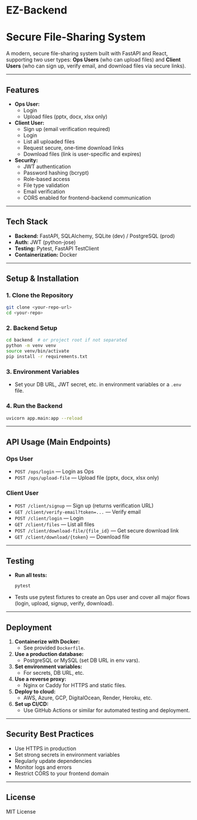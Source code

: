 # EZ-Backend

# Secure File-Sharing System

A modern, secure file-sharing system built with FastAPI and React, supporting two user types: **Ops Users** (who can upload files) and **Client Users** (who can sign up, verify email, and download files via secure links).

---

## Features

- **Ops User:**
  - Login
  - Upload files (pptx, docx, xlsx only)
- **Client User:**
  - Sign up (email verification required)
  - Login
  - List all uploaded files
  - Request secure, one-time download links
  - Download files (link is user-specific and expires)
- **Security:**
  - JWT authentication
  - Password hashing (bcrypt)
  - Role-based access
  - File type validation
  - Email verification
  - CORS enabled for frontend-backend communication

---

## Tech Stack

- **Backend:** FastAPI, SQLAlchemy, SQLite (dev) / PostgreSQL (prod)
- **Auth:** JWT (python-jose)
- **Testing:** Pytest, FastAPI TestClient
- **Containerization:** Docker

---

## Setup & Installation

### 1. Clone the Repository
```bash
git clone <your-repo-url>
cd <your-repo>
```

### 2. Backend Setup
```bash
cd backend  # or project root if not separated
python -m venv venv
source venv/bin/activate
pip install -r requirements.txt
```


### 3. Environment Variables
- Set your DB URL, JWT secret, etc. in environment variables or a `.env` file.

### 4. Run the Backend
```bash
uvicorn app.main:app --reload
```

---

## API Usage (Main Endpoints)

### **Ops User**
- `POST /ops/login` — Login as Ops
- `POST /ops/upload-file` — Upload file (pptx, docx, xlsx only)

### **Client User**
- `POST /client/signup` — Sign up (returns verification URL)
- `GET /client/verify-email?token=...` — Verify email
- `POST /client/login` — Login
- `GET /client/files` — List all files
- `POST /client/download-file/{file_id}` — Get secure download link
- `GET /client/download/{token}` — Download file

---

## Testing

- **Run all tests:**
  ```bash
  pytest
  ```
- Tests use pytest fixtures to create an Ops user and cover all major flows (login, upload, signup, verify, download).

---

## Deployment

1. **Containerize with Docker:**
   - See provided `Dockerfile`.
2. **Use a production database:**
   - PostgreSQL or MySQL (set DB URL in env vars).
3. **Set environment variables:**
   - For secrets, DB URL, etc.
4. **Use a reverse proxy:**
   - Nginx or Caddy for HTTPS and static files.
5. **Deploy to cloud:**
   - AWS, Azure, GCP, DigitalOcean, Render, Heroku, etc.
6. **Set up CI/CD:**
   - Use GitHub Actions or similar for automated testing and deployment.

---

## Security Best Practices
- Use HTTPS in production
- Set strong secrets in environment variables
- Regularly update dependencies
- Monitor logs and errors
- Restrict CORS to your frontend domain

---

## License

MIT License
